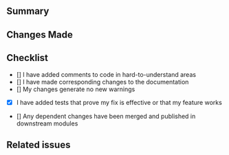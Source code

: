 ## Summary

<!-- Provide a concise summary "Why are the changes needed"? 
Include any relevant links, such as Jira tickets, Slack discussions, 
or design documents. -->

## Changes Made

<!-- Describe the specific changes that have been made in this pull 
request. Provide details on the approach taken to address the problem 
and any notable implementation details. -->

## Checklist

- [] I have added comments to code in hard-to-understand areas
- [] I have made corresponding changes to the documentation
- [] My changes generate no new warnings
- [X] I have added tests that prove my fix is effective or that my feature works
- [] Any dependent changes have been merged and published in downstream modules

## Related issues
<!-- A link to any related issues or bugs that the pull request 
addresses, connecting the code's context with the problem it 
solves. -->
